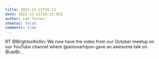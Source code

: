 ```yaml
---
title: 2021-11-21T16-11
date: 2021-11-21T16:11:02Z
author: Lee Turner
showtoc: false
comments: true
---
```


RT @BrightonKotlin: We now have the video from our October meetup on our YouTube channel where @antonarhipov gave an awesome talk on @JetBr…

